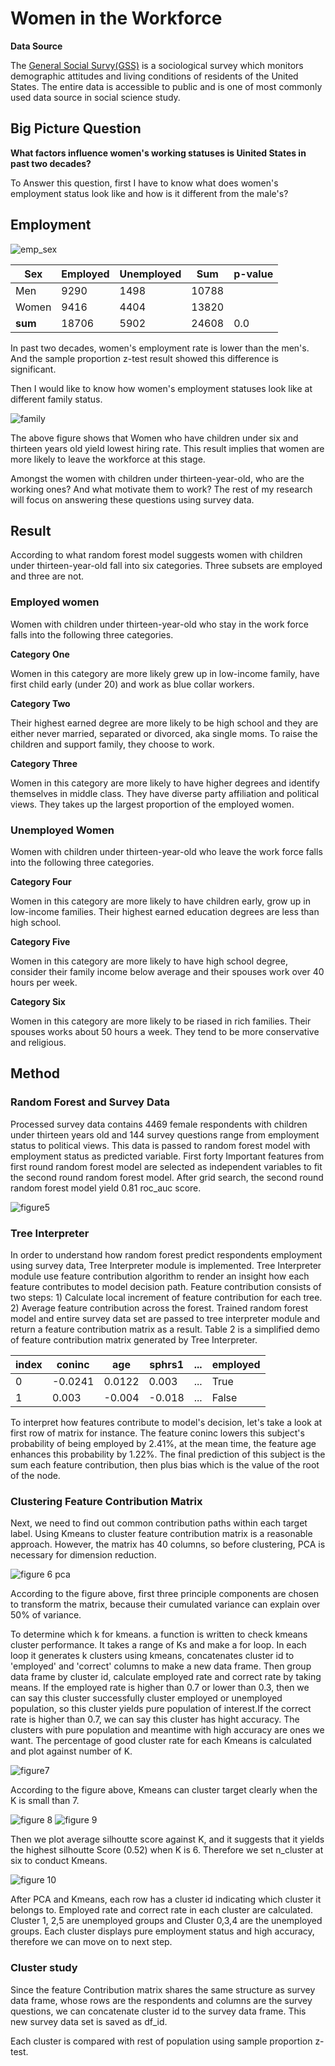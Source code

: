 #  Women in the Workforce

**Data Source**
 
The [General Social Survy(GSS)](https://gssdataexplorer.norc.org/) is a sociological survey which monitors demographic attitudes and living conditions of residents of the United States. The entire data is accessible to public and is one of most commonly used data source in social science study.

## Big Picture Question

**What factors influence women's working statuses is Uinited States in past two decades?**

To Answer this question, first I have to know what does women's employment status look like and how is it different from the male's?

## Employment

![emp_sex](imgs/employ/emp_sex.png)


| Sex   | Employed | Unemployed |  Sum  | p-value |
| ----- | ------   | -----      | ----- | ------  |
| Men   | 9290     | 1498       | 10788 |         |
| Women  | 9416    | 4404       | 13820 |         |
| **sum**  | 18706 | 5902       | 24608 | 0.0     |

In past two decades, women's employment rate is lower than the men's. And the sample proportion z-test result showed this difference is significant.

Then I would like to know how women's employment statuses look like at different family status.

![family](imgs/readme_figs/family.png)


The above figure shows that Women who have children under six and thirteen years old yield lowest hiring rate. This result implies that women are more likely to leave the workforce at this stage.

Amongst the women with children under thirteen-year-old, who are the working ones? And what motivate them to work? The rest of my research will focus on answering these questions using survey data.

## Result

According to what random forest model suggests women with children under thirteen-year-old fall into six categories. Three subsets are employed and three are not.

### Employed women

Women with children under thirteen-year-old who stay in the work force falls into the following three categories.

**Category One**

Women in this category are more likely grew up in low-income family, have first child early (under 20) and work as blue collar workers.

**Category Two**

Their highest earned degree are more likely to be high school and they are either never married, separated or divorced, aka single moms. To raise the children and support family, they choose to work.

**Category Three**

Women in this category are more likely to have higher degrees and identify themselves in middle class. They have diverse party affiliation and political views. They takes up the largest proportion of the employed women.

### Unemployed Women

Women with children under thirteen-year-old who leave the work force falls into the following three categories.

**Category Four**

Women in this category are more likely to have children early, grow up in low-income families. Their highest earned education degrees are less than high school.

**Category Five** 

Women in this category are more likely to have high school degree, consider their family income below average and their spouses work over 40 hours per week.

**Category Six**

Women in this category are more likely to be riased in rich families. Their spouses works about 50 hours a week. They tend to be more conservative and religious. 


## Method

### Random Forest and Survey Data

Processed survey data contains 4469 female respondents with children under thirteen years old and 144 survey questions range from employment status to political views. This data is passed to random forest model with employment status as predicted variable. First forty Important features from first round random forest model are selected as independent variables to fit the second round random forest model. After grid search, the second round random forest model yield 0.81 roc_auc score.

![figure5](imgs/readme_figs/roc_curve.png)

### Tree Interpreter

In order to understand how random forest predict respondents employment using survey data, Tree Interpreter module is implemented. Tree Interpreter module use feature contribution algorithm to render an insight how each feature contributes to model decision path. Feature contribution consists of two steps: 1) Calculate local increment of feature contribution for each tree. 2) Average feature contribution across the forest. Trained random forest model and entire survey data set are passed to tree interpreter module and return a feature contribution matrix as a result. Table 2 is a simplified demo of feature contribution matrix generated by Tree Interpreter.

| index   | coninc | age    |  sphrs1  | ...      | employed |
| -----   | ------ | -----  | -----    | ------   | ------   |
| 0       | -0.0241| 0.0122 | 0.003    | ...      | True     |
| 1       | 0.003  | -0.004 | -0.018   | ...      | False    |

To interpret how features contribute to model's decision, let's take a look at first row of matrix for instance. The feature coninc lowers this subject's probability of being employed by 2.41%, at the mean time, the feature age enhances this probability by 1.22%. The final prediction of this subject is the sum each feature contribution, then plus bias which is the value of the root of the node.

### Clustering Feature Contribution Matrix

Next, we need to find out common contribution paths within each target label. Using Kmeans to cluster feature contribution matrix is a reasonable approach. However, the matrix has 40 columns, so before clustering, PCA is necessary for dimension reduction.

![figure 6 pca](imgs/readme_figs/pca.png)

According to the figure above, first three principle components are chosen to transform the matrix, because their cumulated variance can explain over 50% of variance.  

To determine which k for kmeans. a function is written to check kmeans cluster performance. It takes a range of Ks and make a for loop. In each loop it generates k clusters using kmeans, concatenates cluster id to 'employed' and 'correct' columns to make a new data frame. Then group data frame by cluster id, calculate employed rate and correct rate by taking means.
If the employed rate is higher than 0.7 or lower than 0.3, then we can say this cluster successfully cluster employed or unemployed population, so this cluster yields pure population of interest.If the correct rate is higher than 0.7, we can say this cluster has hight accuracy. The clusters with pure population and meantime with high accuracy are ones we want. The percentage of good cluster rate for each Kmeans is calculated and plot against number of K.

![figure7](imgs/readme_figs/good_rate.png)

According to the figure above, Kmeans can cluster target clearly when the K is small than 7.

![figure 8](imgs/readme_figs/sil_K.png)
![figure 9](imgs/readme_figs/cluster_plot.png)

Then we plot average silhoutte score against K, and it suggests that it yields the highest silhoutte Score (0.52) when K is 6. Therefore we set n_cluster at six to conduct Kmeans.

![figure 10](imgs/readme_figs/fcdf.png)

After PCA and Kmeans, each row has a cluster id indicating which cluster it belongs to. Employed rate and correct rate in each cluster are calculated. Cluster 1, 2,5 are unemployed groups and Cluster 0,3,4 are the unemployed groups. Each cluster displays pure employment status and high accuracy, therefore we can move on to next step.

### Cluster study
Since the feature Contribution matrix shares the same structure as survey data frame, whose rows are the respondents and columns are the survey questions, we can concatenate cluster id to the survey data frame. This new survey data set is saved as df_id. 

Each cluster is compared with rest of population using sample proportion z-test.  